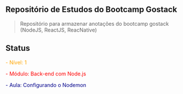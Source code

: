 ## Repositório de Estudos do Bootcamp Gostack

> Repositório para armazenar anotações do bootcamp gostack (NodeJS, ReactJS, ReacNative)

## Status

<span style="color:orange;">- Nível:  1</span>

<span style="color:red;">- Módulo:  Back-end com Node.js</span>

<span style="color:darkblue;">- Aula: Configurando o Nodemon</span>